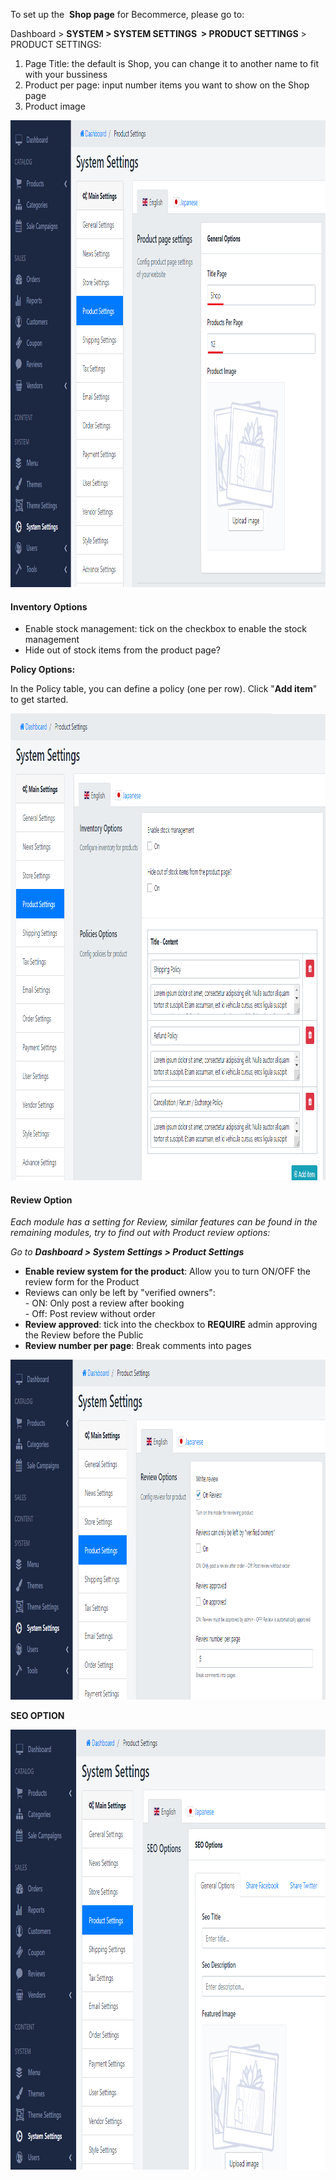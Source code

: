 <p>To set up the&nbsp; <strong>Shop page</strong> for Becommerce, please go to:</p>
<p>Dashboard &gt;&nbsp;<strong>SYSTEM &gt; SYSTEM SETTINGS&nbsp; &gt; PRODUCT SETTINGS</strong>&nbsp;&gt; PRODUCT SETTINGS:</p>
<ol>
<li>Page Title: the default is Shop, you can change it to another name to fit with your bussiness</li>
<li>Product per page: input number items you want to show on the Shop page</li>
<li>Product image</li>
</ol>
<p><img src="/assets/images/product-settings/da5bca487fadd3bb532cab31e0ec3730.png" alt="" width="1018" height="747" /></p>
<h4>Inventory Options</h4>
<ul>
<li>Enable stock management: tick on the checkbox to enable the stock management</li>
<li>Hide out of stock items from the product page?</li>
</ul>
<p><strong>Policy Options:</strong></p>
<p>In the Policy table, you can define a policy (one per row). Click "<strong>Add item</strong>" to get started.</p>
<p><img src="/assets/images/product-settings/2e8d02b335372886facfac53f3848be6.png" alt="" width="991" height="747" /></p>
<h4><strong>Review Option</strong></h4>
<p><em>Each module has a setting for Review, similar features can be found in the remaining modules, try to find out with Product review options:</em></p>
<p><em>Go to&nbsp;<strong>Dashboard &gt; System Settings &gt; Product Settings</strong></em></p>
<ul>
<li><strong>Enable review system for the product</strong>: Allow you to turn ON/OFF the review form for the Product</li>
<li>Reviews can only be left by "verified owners":<br />- ON: Only post a review after booking<br />- Off: Post review without order</li>
<li><strong>Review approved</strong>: tick into the checkbox to&nbsp;<strong>REQUIRE</strong>&nbsp;admin approving the Review before the Public</li>
<li><strong>Review number per page</strong>: Break comments into pages</li>
</ul>
<p><img src="/assets/images/product-settings/de42b3f0e1c49dadd4391ed2341652c2.png" alt="" width="988" height="544" /></p>
<p><strong>SEO OPTION</strong></p>
<p><img src="/assets/images/product-settings/9c84434cb918102a253d53f60def58ed.png" alt="" width="937" height="704" /></p>
<p>&nbsp;</p>
<p>&nbsp;</p>
<p>&nbsp;</p>
<p>&nbsp;</p>